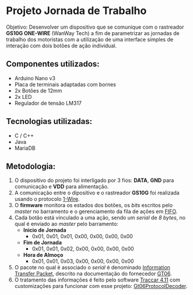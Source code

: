 # Projeto Jornada de Trabalho

 Objetivo: Desenvolver um dispositivo que se comunique com o rastreador **GS10G ONE-WIRE** (WanWay Tech) a fim de parametrizar as jornadas de trabalho dos motoristas com a utilização de uma interface simples de interação com dois botões de ação individual.

## Componentes utilizados: 
* Arduino Nano v3
* Placa de terminais adaptadas com bornes
* 2x Botões de 12mm
* 2x LED
* Regulador de tensão LM317

## Tecnologias utilizadas:
* C / C++
* Java
* MariaDB

## Metodologia: 
1. O dispositivo do projeto foi interligado por 3 fios: **DATA**, **GND** para comunicação e **VDD** para alimentação.
2. A comunicação entre o dipositivo e o rastreador **GS10G** foi realizada usando o protocolo [1-Wire](https://pt.wikipedia.org/wiki/One_wire).
3. O **firmware** monitora os estados dos botões, os _bits_ escritos pelo _master_ no barramento e o gerenciamento da fila de ações em [FIFO](https://pt.wikipedia.org/wiki/FIFO).
5. Cada botão está vinculado a uma ação, sendo um _serial_ de _8 bytes_, no qual é enviado ao _master_ pelo barramento:
   - **Inicio de Jornada**
     - 0x01, 0x01, 0x01, 0x00, 0x00, 0x00, 0x00
   - **Fim de Jornada**
     - 0x01, 0x01, 0x02, 0x00, 0x00, 0x00, 0x00
   - **Hora de Almoço**
     - 0x01, 0x01, 0x03, 0x00, 0x00, 0x00, 0x00
6. O pacote no qual é associado o _serial_ é denominado [Information Transfer Packet](https://github.com/DProgrammerOf/proj-ext-jornada/blob/main/InformationTransferPacket.png), descrito na documentação do fornecedor [GT06](https://github.com/DProgrammerOf/proj-ext-jornada/blob/main/JM-VL03%20GPS%20Tracker%20Communication%20Protocol_v1.1_20210207%202.pdf).
7. O tratamento das informações é feito pelo software [Traccar 4.11](https://github.com/traccar/traccar/tree/v4.11) com customizações para funcionar com esse projeto: [Gt06ProtocolDecoder](https://github.com/DProgrammerOf/proj-ext-jornada/blob/main/software-custom/Gt06ProtocolDecoder.java).


 
